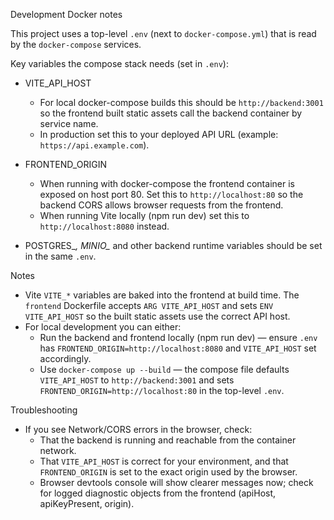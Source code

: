 Development Docker notes

This project uses a top-level `.env` (next to `docker-compose.yml`) that is read by the `docker-compose` services.

Key variables the compose stack needs (set in `.env`):

- VITE_API_HOST
  - For local docker-compose builds this should be `http://backend:3001` so the frontend built static assets call the backend container by service name.
  - In production set this to your deployed API URL (example: `https://api.example.com`).

- FRONTEND_ORIGIN
  - When running with docker-compose the frontend container is exposed on host port 80. Set this to `http://localhost:80` so the backend CORS allows browser requests from the frontend.
  - When running Vite locally (npm run dev) set this to `http://localhost:8080` instead.

- POSTGRES_*, MINIO_* and other backend runtime variables should be set in the same `.env`.

Notes
- Vite `VITE_*` variables are baked into the frontend at build time. The `frontend` Dockerfile accepts `ARG VITE_API_HOST` and sets `ENV VITE_API_HOST` so the built static assets use the correct API host.
- For local development you can either:
  - Run the backend and frontend locally (npm run dev) — ensure `.env` has `FRONTEND_ORIGIN=http://localhost:8080` and `VITE_API_HOST` set accordingly.
  - Use `docker-compose up --build` — the compose file defaults `VITE_API_HOST` to `http://backend:3001` and sets `FRONTEND_ORIGIN=http://localhost:80` in the top-level `.env`.

Troubleshooting
- If you see Network/CORS errors in the browser, check:
  - That the backend is running and reachable from the container network.
  - That `VITE_API_HOST` is correct for your environment, and that `FRONTEND_ORIGIN` is set to the exact origin used by the browser.
  - Browser devtools console will show clearer messages now; check for logged diagnostic objects from the frontend (apiHost, apiKeyPresent, origin).
